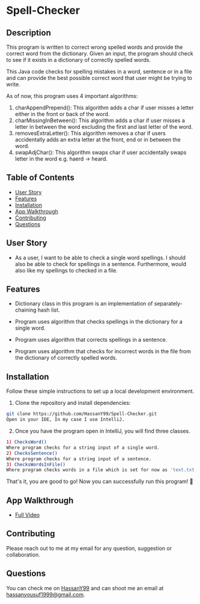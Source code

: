 # Spell-Checker

 ## Description

  This program is written to correct wrong spelled words and provide the correct word from the dictionary. Given an input, the program should check to see if it exists in a dictionary of correctly spelled words.
  
  This Java code checks for spelling mistakes in a word, sentence or in a file and can provide the best possible correct word that user might be trying to write.
  
  As of now, this program uses 4 important algorithms:
  1) charAppendPrepend():
    This algorithm adds a char if user misses a letter either in the front or back of the word.
  2) charMissingInBetween():
    This algorithm adds a char if user misses a letter in between the word excluding the first and last letter of the word.
  3) removesExtraLetter():
    This algorithm removes a char if users accidentally adds an extra letter at the front, end or in between the word.
  4) swapAdjChar():
    This algorithm swaps char if user accidentally swaps letter in the word e.g. haerd -> heard.
  

  ## Table of Contents
  - [User Story](#user-story)
  - [Features](#features)
  - [Installation](#installation)
  - [App Walkthrough](#app-walkthrough)
  - [Contributing](#contributing)
  - [Questions](#questions)

  ## User Story

* As a user, I want to be able to check a single word spellings. I should also be able to check for spellings in a sentence. Furthermore, would also like my spellings to checked in a file.

## Features

  * Dictionary class in this program is an implementation of separately-chaining hash list.

  * Program uses algorithm that checks spellings in the dictionary for a single word.

  * Program uses algorithm that corrects spellings in a sentence.

  * Program uses algorithm that checks for incorrect words in the file from the dictionary of correctly spelled words.

  ## Installation

  Follow these simple instructions to set up a local development environment.

1. Clone the repository and install dependencies:

  ```bash
  git clone https://github.com/HassanY99/Spell-Checker.git
  Open in your IDE, In my case I use IntelliJ.
  ```

2. Once you have the program open in IntelliJ, you will find three classes.

  ```bash
  1) ChecksWord()
  Where program checks for a string input of a single word.
  2) ChecksSentence()
  Where program checks for a string input of a sentence.
  3) ChecksWordsInFile()
  Where program checks words in a file which is set for now as 'text.txt' but you can use your own text file as well.
  ```

That's it, you are good to go! Now you can successfully run this program! 👾

  
  ## App Walkthrough

  - [Full Video](https://drive.google.com/file/d/1-f5PJy7ANkYomO5w6K9MJtfaSJo9cEzZ/view)
  

  ## Contributing

  Please reach out to me at my email for any question, suggestion or collaboration.

  ## Questions

  You can check me on [HassanY99](https://github.com/HassanY99) and can shoot me an email at hassanyousuf1999@gmail.com.
